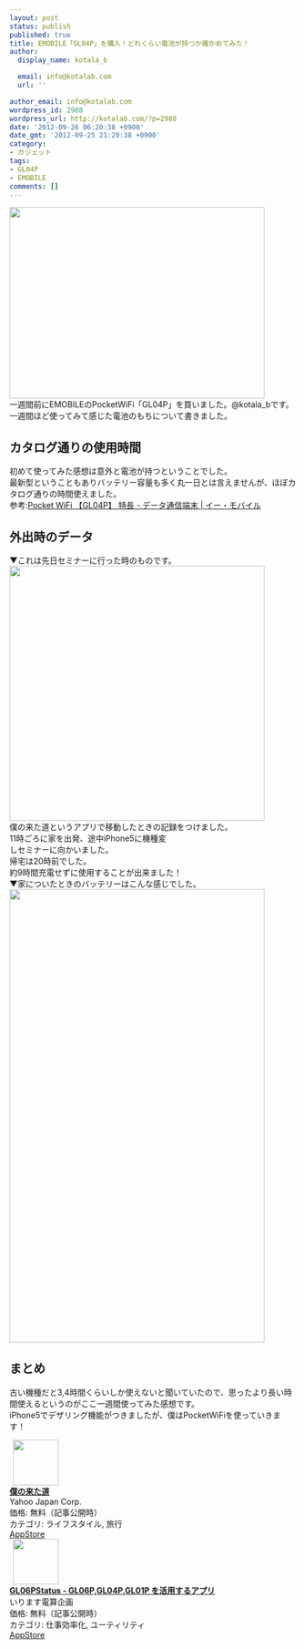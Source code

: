 ```yaml
---
layout: post
status: publish
published: true
title: EMOBILE「GL04P」を購入！どれくらい電池が持つか確かめてみた！
author:
  display_name: kotala_b

  email: info@kotalab.com
  url: ''

author_email: info@kotalab.com
wordpress_id: 2988
wordpress_url: http://kotalab.com/?p=2988
date: '2012-09-26 06:20:38 +0900'
date_gmt: '2012-09-25 21:20:38 +0900'
category:
- ガジェット
tags:
- GL04P
- EMOBILE
comments: []
---
```

<p><img alt="" src="http://kotalab.com/wp-content/uploads/slooProImg_20120926062036.jpg" width="448" height="336" /><br />
一週間前にEMOBILEのPocketWiFi「GL04P」を買いました。@kotala_bです。<br />
一週間ほど使ってみて感じた電池のもちについて書きました。<br />
<!--more--></p>
<h2>カタログ通りの使用時間</h2>
<p>初めて使ってみた感想は意外と電池が持つということでした。<br />
最新型ということもありバッテリー容量も多く丸一日とは言えませんが、ほぼカタログ通りの時間使えました。<br />
参考:<a href="http://emobile.jp/products/gl04p/" target="_blank">Pocket WiFi 【GL04P】 特長 - データ通信端末 | イー・モバイル</a></p>
<h2>外出時のデータ</h2>
<p>▼これは先日セミナーに行った時のものです。<br />
<img alt="" src="http://kotalab.com/wp-content/uploads/slooProImg_20120926062034.jpg" width="448" height="448" /><br />
僕の来た道というアプリで移動したときの記録をつけました。<br />
11時ごろに家を出発、途中iPhone5に機種変<br />
しセミナーに向かいました。<br />
帰宅は20時前でした。<br />
約9時間充電せずに使用することが出来ました！<br />
▼家についたときのバッテリーはこんな感じでした。<br />
<img alt="" src="http://kotalab.com/wp-content/uploads/slooProImg_20120926062032.png" width="448" height="796" /></p>
<h2>まとめ</h2>
<p>古い機種だと3,4時間くらいしか使えないと聞いていたので、思ったより長い時間使えるというのがここ一週間使ってみた感想です。<br />
iPhone5でデザリング機能がつきましたが、僕はPocketWiFiを使っていきます！</p>
<div class="applink">
<div class="applinkimg"><a href="https://itunes.apple.com/jp/app/puno-laita-dao/id536059062?mt=8&uo=4&at=10l4yU" rel="nofollow" target="_blank"><img hspace="6" src="http://a1186.phobos.apple.com/us/r30/Purple4/v4/7c/a0/0e/7ca00ea2-ba5b-70f2-0865-8d568d5313e7/mzl.amaxlysm.png" width="80" /></a></div>
<div class="applinktext">
<div class="applinktitle"><strong><a href="https://itunes.apple.com/jp/app/puno-laita-dao/id536059062?mt=8&uo=4&at=10l4yU" rel="nofollow" target="_blank">僕の来た道</a></strong></div>
<div class="applinkinfo">Yahoo Japan Corp.</div>
<div class="applinkinfo">価格: 無料（記事公開時）</div>
<div class="applinkinfo">カテゴリ: ライフスタイル, 旅行</div>
</div>
<div class="clear"></div>
<div class="appstorelink"><a href="https://itunes.apple.com/jp/app/puno-laita-dao/id536059062?mt=8&uo=4&at=10l4yU" rel="nofollow" target="_blank">AppStore</a></div>
</div>
<div class="applink">
<div class="applinkimg"><a href="https://itunes.apple.com/jp/app/gl06pstatus-gl06p-gl04p-gl01p/id518845331?mt=8&uo=4&at=10l4yU" rel="nofollow" target="_blank"><img hspace="6" src="http://a762.phobos.apple.com/us/r30/Purple/v4/a5/8d/fa/a58dfaf3-7495-9dcc-9491-a50fc118e639/mzl.mwutcham.png" width="80" /></a></div>
<div class="applinktext">
<div class="applinktitle"><strong><a href="https://itunes.apple.com/jp/app/gl06pstatus-gl06p-gl04p-gl01p/id518845331?mt=8&uo=4&at=10l4yU" rel="nofollow" target="_blank">GL06PStatus - GL06P,GL04P,GL01P を活用するアプリ</a></strong></div>
<div class="applinkinfo">いります電算企画</div>
<div class="applinkinfo">価格: 無料（記事公開時）</div>
<div class="applinkinfo">カテゴリ: 仕事効率化, ユーティリティ</div>
</div>
<div class="clear"></div>
<div class="appstorelink"><a href="https://itunes.apple.com/jp/app/gl06pstatus-gl06p-gl04p-gl01p/id518845331?mt=8&uo=4&at=10l4yU" rel="nofollow" target="_blank">AppStore</a></div>
</div>
